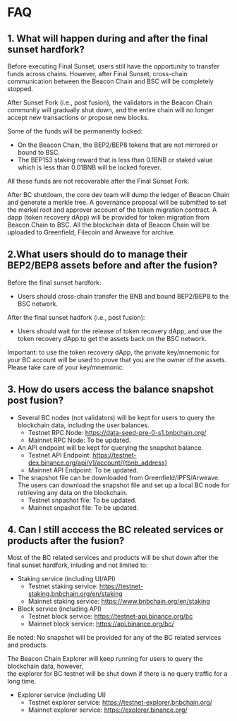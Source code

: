 # FAQ

## 1. What will happen during and after the final sunset hardfork?

Before executing Final Sunset, users still have the opportunity to transfer funds across chains. However, after Final
Sunset, cross-chain communication between the Beacon Chain and BSC will be completely stopped.

After Sunset Fork (i.e., post fusion), the validators in the Beacon Chain community will gradually shut down, and the entire chain will no
longer accept new transactions or propose new blocks.

Some of the funds will be permanently locked:

* On the Beacon Chain, the BEP2/BEP8 tokens that are not mirrored or bound to BSC.
* The BEP153 staking reward that is less than 0.1BNB or staked value which is less than 0.01BNB will be locked forever.

All these funds are not recoverable after the Final Sunset Fork.

After BC shutdown, the core dev team will dump the ledger of Beacon Chain and generate a merkle tree.
A governance proposal will be submitted to set the merkel root and approver account of the token migration contract.
A dapp (token recovery dApp) will be provided for token migration from Beacon Chain to BSC.
All the blockchain data of Beacon Chain will be uploaded to Greenfield, Filecoin and Arweave for archive.

## 2.What users should do to manage their BEP2/BEP8 assets before and after the fusion?

Before the final sunset hardfork:

* Users should cross-chain transfer the BNB and bound BEP2/BEP8 to the BSC network.

After the final sunset hadfork (i.e., post fusion):

* Users should wait for the release of token recovery dApp, and use the token recovery dApp to get the assets back on
  the BSC network.

Important: to use the token recovery dApp, the private key/mnemonic for your BC account will be used to prove that you
are the owner of the assets. Please take care of your key/mnemonic.

## 3. How do users access the balance snapshot post fusion?

* Several BC nodes (not validators) will be kept for users to query the blockchain data, including the user balances.
    - Testnet RPC Node: https://data-seed-pre-0-s1.bnbchain.org/
    - Mainnet RPC Node: To be updated.
* An API endpoint will be kept for querying the snapshot balance.
    - Testnet API Endpoint: https://testnet-dex.binance.org/api/v1/account/{tbnb_address}
    - Mainnet API Endpoint: To be updated.
* The snapshot file can be downloaded from Greenfield/IPFS/Arweave. The users can download the snapshot file and set up
  a local BC node for retrieving any data on the blockchain.
    - Testnet snpashot file: To be updated.    
    - Mainnet snpashot file: To be updated.

## 4. Can I still acccess the BC releated services or products after the fusion?

Most of the BC related services and products will be shut down after the final sunset hardfork, inluding and not limited to:

* Staking service (including UI/API) 
    - Testnet staking service: https://testnet-staking.bnbchain.org/en/staking
    - Mainnet staking service: https://www.bnbchain.org/en/staking
* Block service (including API)
    - Testnet block service: https://testnet-api.binance.org/bc
    - Mainnet block service: https://api.binance.org/bc/

Be noted: No snapshot will be provided for any of the BC related services and products.

The Beacon Chain Explorer will keep running for users to query the blockchain data, however,   
the explorer for BC testnet will be shut down if there is no query traffic for a long time.

* Explorer service (including UI)
    - Testnet explorer service: https://testnet-explorer.bnbchain.org/
    - Mainnet explorer service: https://explorer.binance.org/